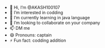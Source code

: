 - 👋 Hi, I’m @AKASH100107
- 👀 I’m interested in codding
- 🌱 I’m currently learning in java language  
- 💞️ I’m looking to collaborate on your company
- 📫 DM me
- 😄 Pronouns: captain
- ⚡ Fun fact: codding addition

<!---
AKASH100107/AKASH100107 is a ✨ special ✨ repository because its `README.md` (this file) appears on your GitHub profile.
You can click the Preview link to take a look at your changes.
--->
